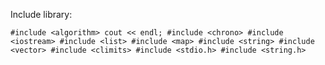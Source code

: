 Include library:

`#include <algorithm> cout << endl;
#include <chrono>
#include <iostream>
#include <list>
#include <map>
#include <string>
#include <vector>
#include <climits>
#include <stdio.h>
#include <string.h>`
